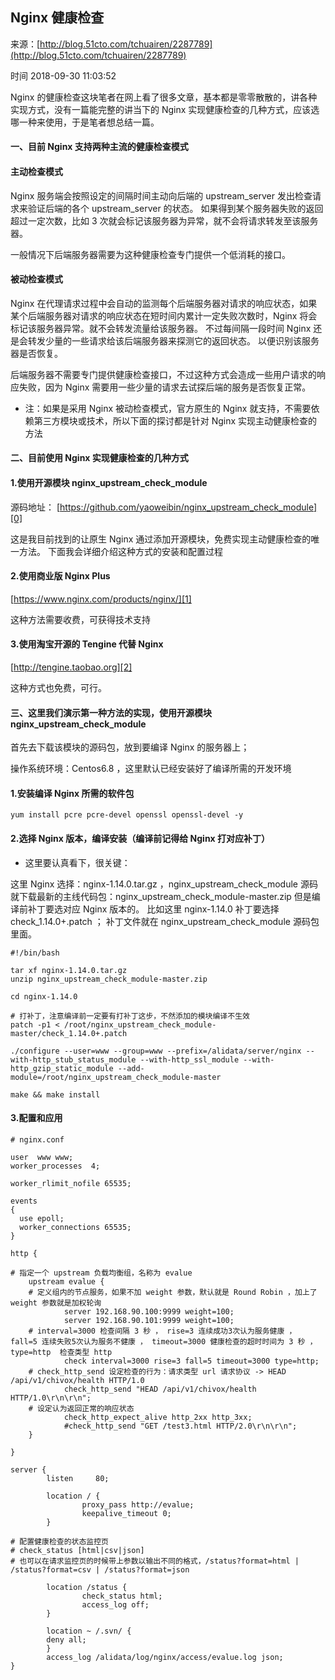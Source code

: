## Nginx 健康检查

来源：[http://blog.51cto.com/tchuairen/2287789](http://blog.51cto.com/tchuairen/2287789)

时间 2018-09-30 11:03:52


Nginx 的健康检查这块笔者在网上看了很多文章，基本都是零零散散的，讲各种实现方式，没有一篇能完整的讲当下的 Nginx 实现健康检查的几种方式，应该选哪一种来使用，于是笔者想总结一篇。


#### 一、目前 Nginx 支持两种主流的健康检查模式


#### 主动检查模式

Nginx 服务端会按照设定的间隔时间主动向后端的 upstream_server 发出检查请求来验证后端的各个 upstream_server 的状态。 如果得到某个服务器失败的返回超过一定次数，比如 3 次就会标记该服务器为异常，就不会将请求转发至该服务器。

一般情况下后端服务器需要为这种健康检查专门提供一个低消耗的接口。


#### 被动检查模式

Nginx 在代理请求过程中会自动的监测每个后端服务器对请求的响应状态，如果某个后端服务器对请求的响应状态在短时间内累计一定失败次数时，Nginx 将会标记该服务器异常。就不会转发流量给该服务器。 不过每间隔一段时间 Nginx 还是会转发少量的一些请求给该后端服务器来探测它的返回状态。 以便识别该服务器是否恢复。

后端服务器不需要专门提供健康检查接口，不过这种方式会造成一些用户请求的响应失败，因为 Nginx 需要用一些少量的请求去试探后端的服务是否恢复正常。


* 注：如果是采用 Nginx 被动检查模式，官方原生的 Nginx 就支持，不需要依赖第三方模块或技术，所以下面的探讨都是针对 Nginx 实现主动健康检查的方法
  


#### 二、目前使用 Nginx 实现健康检查的几种方式


#### 1.使用开源模块 nginx_upstream_check_module

源码地址：    [https://github.com/yaoweibin/nginx_upstream_check_module][0]

这是我目前找到的让原生 Nginx 通过添加开源模块，免费实现主动健康检查的唯一方法。 下面我会详细介绍这种方式的安装和配置过程


#### 2.使用商业版 Nginx Plus

[https://www.nginx.com/products/nginx/][1]

这种方法需要收费，可获得技术支持


#### 3.使用淘宝开源的 Tengine 代替 Nginx

[http://tengine.taobao.org][2]

这种方式也免费，可行。


#### 三、这里我们演示第一种方法的实现，使用开源模块 nginx_upstream_check_module

首先去下载该模块的源码包，放到要编译 Nginx 的服务器上；

操作系统环境：Centos6.8 ，这里默认已经安装好了编译所需的开发环境


#### 1.安装编译 Nginx 所需的软件包

```
yum install pcre pcre-devel openssl openssl-devel -y
```


#### 2.选择 Nginx 版本，编译安装（编译前记得给 Nginx 打对应补丁）


* 这里要认真看下，很关键：
    

这里 Nginx 选择：nginx-1.14.0.tar.gz ，nginx_upstream_check_module 源码就下载最新的主线代码包：nginx_upstream_check_module-master.zip 但是编译前补丁要选对应 Nginx 版本的。 比如这里 nginx-1.14.0 补丁要选择 check_1.14.0+.patch ； 补丁文件就在 nginx_upstream_check_module 源码包里面。

```
#!/bin/bash

tar xf nginx-1.14.0.tar.gz 
unzip nginx_upstream_check_module-master.zip

cd nginx-1.14.0

# 打补丁，注意编译前一定要有打补丁这步，不然添加的模块编译不生效
patch -p1 < /root/nginx_upstream_check_module-master/check_1.14.0+.patch

./configure --user=www --group=www --prefix=/alidata/server/nginx --with-http_stub_status_module --with-http_ssl_module --with-http_gzip_static_module --add-module=/root/nginx_upstream_check_module-master

make && make install
```


#### 3.配置和应用

```nginx
# nginx.conf

user  www www;
worker_processes  4;

worker_rlimit_nofile 65535;

events
{ 
  use epoll;
  worker_connections 65535;
}

http {

# 指定一个 upstream 负载均衡组，名称为 evalue
    upstream evalue {
    # 定义组内的节点服务，如果不加 weight 参数，默认就是 Round Robin ，加上了 weight 参数就是加权轮询
            server 192.168.90.100:9999 weight=100;
            server 192.168.90.101:9999 weight=100;
    # interval=3000 检查间隔 3 秒 ， rise=3 连续成功3次认为服务健康 ， fall=5 连续失败5次认为服务不健康 ， timeout=3000 健康检查的超时时间为 3 秒 ， type=http  检查类型 http
            check interval=3000 rise=3 fall=5 timeout=3000 type=http;
    # check_http_send 设定检查的行为：请求类型 url 请求协议 -> HEAD /api/v1/chivox/health HTTP/1.0         
            check_http_send "HEAD /api/v1/chivox/health HTTP/1.0\r\n\r\n";
    # 设定认为返回正常的响应状态       
            check_http_expect_alive http_2xx http_3xx;
            #check_http_send "GET /test3.html HTTP/2.0\r\n\r\n";
    }

}

server {
        listen     80;

        location / {
                proxy_pass http://evalue;
                keepalive_timeout 0;
        }

# 配置健康检查的状态监控页
# check_status [html|csv|json]
# 也可以在请求监控页的时候带上参数以输出不同的格式，/status?format=html | /status?format=csv | /status?format=json

        location /status {
                check_status html;
                access_log off;
        }

        location ~ /.svn/ {
        deny all;
        }
        access_log /alidata/log/nginx/access/evalue.log json;
}
```


[0]: https://github.com/yaoweibin/nginx_upstream_check_module
[1]: https://www.nginx.com/products/nginx/
[2]: http://tengine.taobao.org